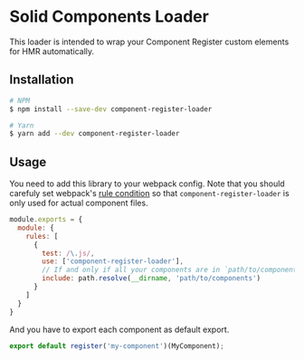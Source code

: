 # Solid Components Loader

This loader is intended to wrap your Component Register custom elements for HMR automatically.

## Installation

```bash
# NPM
$ npm install --save-dev component-register-loader

# Yarn
$ yarn add --dev component-register-loader
```

## Usage

You need to add this library to your webpack config. Note that you should carefuly set webpack's [rule condition](https://webpack.js.org/configuration/module/#rule-conditions) so that `component-register-loader` is only used for actual component files.

```js
module.exports = {
  module: {
    rules: [
      {
        test: /\.js/,
        use: ['component-register-loader'],
        // If and only if all your components are in `path/to/components` directory
        include: path.resolve(__dirname, 'path/to/components')
      }
    ]
  }
}
```

And you have to export each component as default export.

```js
export default register('my-component')(MyComponent);
```
